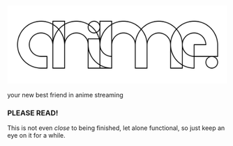 <p align="center">
    <img alt="anime logo" src="https://github.com/mint-lgbt/anime/raw/master/app/assets/images/logo.svg" />
</p>

your new best friend in anime streaming

### PLEASE READ!

This is not even *close* to being finished, let alone functional, so just keep an eye on it for a while.
